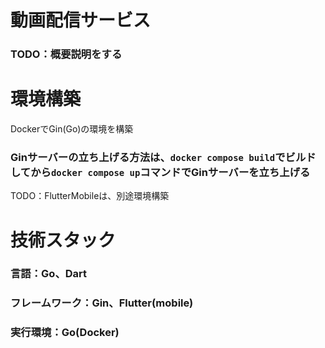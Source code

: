 # 動画配信サービス
### TODO：概要説明をする

# 環境構築
DockerでGin(Go)の環境を構築
### Ginサーバーの立ち上げる方法は、`docker compose build`でビルドしてから`docker compose up`コマンドでGinサーバーを立ち上げる

TODO：FlutterMobileは、別途環境構築

# 技術スタック

### 言語：Go、Dart
### フレームワーク：Gin、Flutter(mobile)
### 実行環境：Go(Docker)
